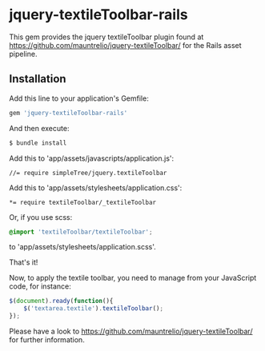 # jquery-textileToolbar-rails

This gem provides the jquery textileToolbar plugin found at https://github.com/mauntrelio/jquery-textileToolbar/ for the Rails asset pipeline.

## Installation

Add this line to your application's Gemfile:

```ruby
gem 'jquery-textileToolbar-rails'
```

And then execute:

```bash
$ bundle install
```

Add this to 'app/assets/javascripts/application.js':

```
//= require simpleTree/jquery.textileToolbar
```

Add this to 'app/assets/stylesheets/application.css':

```
*= require textileToolbar/_textileToolbar
```

Or, if you use scss:

```scss
@import 'textileToolbar/textileToolbar';
```

to 'app/assets/stylesheets/application.scss'.

That's it!

Now, to apply the textile toolbar, you need to manage from your JavaScript code, for instance:

```javascript
$(document).ready(function(){
	$('textarea.textile').textileToolbar();
});

```

Please have a look to https://github.com/mauntrelio/jquery-textileToolbar/ for further information.
